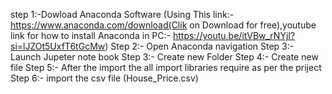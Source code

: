 step 1:-Dowload Anaconda Software (Using This link:-https://www.anaconda.com/download(Clik on Download for free),youtube link for how to install Anaconda in PC:- https://youtu.be/itVBw_rNYjI?si=lJZOt5UxfT6tGcMw)
Step 2:- Open Anaconda navigation
Step 3:- Launch Jupeter note book
Step 3:- Create new Folder 
Step 4:- Create new file 
Step 5:- After the import the all import libraries require as per the priject
Step 6:- import the csv file (House_Price.csv)
